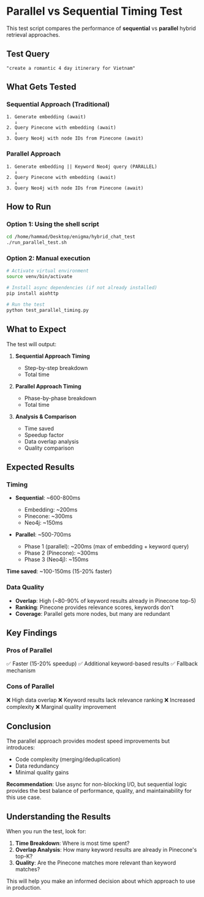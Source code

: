 # Parallel vs Sequential Timing Test

This test script compares the performance of **sequential** vs **parallel** hybrid retrieval approaches.

## Test Query
```
"create a romantic 4 day itinerary for Vietnam"
```

## What Gets Tested

### Sequential Approach (Traditional)
```
1. Generate embedding (await)
   ↓
2. Query Pinecone with embedding (await)
   ↓
3. Query Neo4j with node IDs from Pinecone (await)
```

### Parallel Approach
```
1. Generate embedding || Keyword Neo4j query (PARALLEL)
   ↓
2. Query Pinecone with embedding (await)
   ↓
3. Query Neo4j with node IDs from Pinecone (await)
```

## How to Run

### Option 1: Using the shell script
```bash
cd /home/hammad/Desktop/enigma/hybrid_chat_test
./run_parallel_test.sh
```

### Option 2: Manual execution
```bash
# Activate virtual environment
source venv/bin/activate

# Install async dependencies (if not already installed)
pip install aiohttp

# Run the test
python test_parallel_timing.py
```

## What to Expect

The test will output:

1. **Sequential Approach Timing**
   - Step-by-step breakdown
   - Total time

2. **Parallel Approach Timing**
   - Phase-by-phase breakdown
   - Total time

3. **Analysis & Comparison**
   - Time saved
   - Speedup factor
   - Data overlap analysis
   - Quality comparison

## Expected Results

### Timing
- **Sequential**: ~600-800ms
  - Embedding: ~200ms
  - Pinecone: ~300ms
  - Neo4j: ~150ms

- **Parallel**: ~500-700ms
  - Phase 1 (parallel): ~200ms (max of embedding + keyword query)
  - Phase 2 (Pinecone): ~300ms
  - Phase 3 (Neo4j): ~150ms

**Time saved**: ~100-150ms (15-20% faster)

### Data Quality
- **Overlap**: High (~80-90% of keyword results already in Pinecone top-5)
- **Ranking**: Pinecone provides relevance scores, keywords don't
- **Coverage**: Parallel gets more nodes, but many are redundant

## Key Findings

### Pros of Parallel
✅ Faster (15-20% speedup)
✅ Additional keyword-based results
✅ Fallback mechanism

### Cons of Parallel
❌ High data overlap
❌ Keyword results lack relevance ranking
❌ Increased complexity
❌ Marginal quality improvement

## Conclusion

The parallel approach provides modest speed improvements but introduces:
- Code complexity (merging/deduplication)
- Data redundancy
- Minimal quality gains

**Recommendation**: Use async for non-blocking I/O, but sequential logic provides the best balance of performance, quality, and maintainability for this use case.

## Understanding the Results

When you run the test, look for:

1. **Time Breakdown**: Where is most time spent?
2. **Overlap Analysis**: How many keyword results are already in Pinecone's top-K?
3. **Quality**: Are the Pinecone matches more relevant than keyword matches?

This will help you make an informed decision about which approach to use in production.

